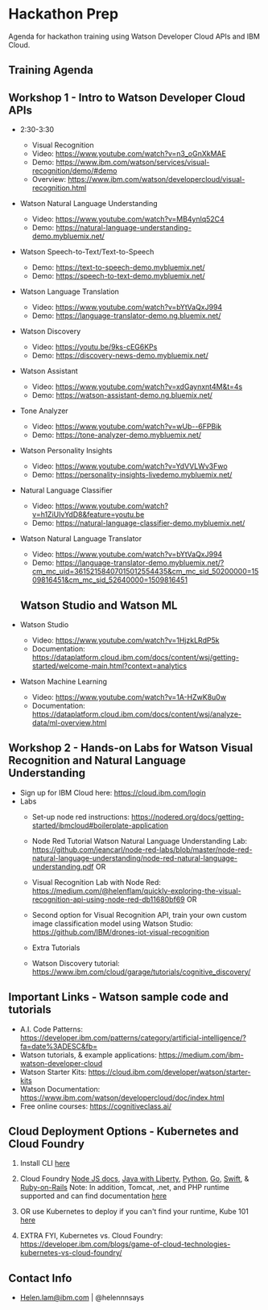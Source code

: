 # Hackathon Prep
Agenda for hackathon training using Watson Developer Cloud APIs and IBM Cloud. 

## Training Agenda

## Workshop 1 - Intro to Watson Developer Cloud APIs
* 2:30-3:30 
  * Visual Recognition
  * Video: https://www.youtube.com/watch?v=n3_oGnXkMAE
  * Demo: https://www.ibm.com/watson/services/visual-recognition/demo/#demo
  * Overview: https://www.ibm.com/watson/developercloud/visual-recognition.html
* Watson Natural Language Understanding
  * Video: https://www.youtube.com/watch?v=MB4ynlq52C4
  * Demo: https://natural-language-understanding-demo.mybluemix.net/ 
* Watson Speech-to-Text/Text-to-Speech
  * Demo: https://text-to-speech-demo.mybluemix.net/
  * Demo: https://speech-to-text-demo.mybluemix.net/
* Watson Language Translation 
  * Video: https://www.youtube.com/watch?v=bYtVaQxJ994
  * Demo: https://language-translator-demo.ng.bluemix.net/
* Watson Discovery
  * Video: https://youtu.be/9ks-cEG6KPs
  * Demo: https://discovery-news-demo.mybluemix.net/
* Watson Assistant 
  * Video: https://www.youtube.com/watch?v=xdGaynxnt4M&t=4s
  * Demo: https://watson-assistant-demo.ng.bluemix.net/
* Tone Analyzer 
  * Video: https://www.youtube.com/watch?v=wUb--6FPBik
  * Demo: https://tone-analyzer-demo.mybluemix.net/
* Watson Personality Insights
  * Video: https://www.youtube.com/watch?v=YdVVLWv3Fwo
  * Demo: https://personality-insights-livedemo.mybluemix.net/
* Natural Language Classifier
  * Video: https://www.youtube.com/watch?v=h1ZiUIvYdD8&feature=youtu.be
  * Demo: https://natural-language-classifier-demo.mybluemix.net/
* Watson Natural Language Translator 
  * Video: https://www.youtube.com/watch?v=bYtVaQxJ994 
  * Demo: https://language-translator-demo.mybluemix.net/?cm_mc_uid=36152158407015012554435&cm_mc_sid_50200000=1509816451&cm_mc_sid_52640000=1509816451
  
  ## Watson Studio and Watson ML 

* Watson Studio
  * Video: https://www.youtube.com/watch?v=1HjzkLRdP5k
  * Documentation: https://dataplatform.cloud.ibm.com/docs/content/wsj/getting-started/welcome-main.html?context=analytics
* Watson Machine Learning
  * Video: https://www.youtube.com/watch?v=1A-HZwK8u0w
  * Documentation: https://dataplatform.cloud.ibm.com/docs/content/wsj/analyze-data/ml-overview.html

  
## Workshop 2 - Hands-on Labs for Watson Visual Recognition and Natural Language Understanding

* Sign up for IBM Cloud here: https://cloud.ibm.com/login
* Labs
  * Set-up node red instructions: https://nodered.org/docs/getting-started/ibmcloud#boilerplate-application
  * Node Red Tutorial Watson Natural Language Understanding Lab: https://github.com/jeancarl/node-red-labs/blob/master/node-red-natural-language-understanding/node-red-natural-language-understanding.pdf
    OR 
  * Visual Recognition Lab with Node Red: https://medium.com/@helenflam/quickly-exploring-the-visual-recognition-api-using-node-red-db11680bf69
    OR 
  * Second option for Visual Recognition API, train your own custom image classification model using Watson Studio: https://github.com/IBM/drones-iot-visual-recognition
  
  * Extra Tutorials
  * Watson Discovery tutorial: https://www.ibm.com/cloud/garage/tutorials/cognitive_discovery/

## Important Links - Watson sample code and tutorials
* A.I. Code Patterns: https://developer.ibm.com/patterns/category/artificial-intelligence/?fa=date%3ADESC&fb=
* Watson tutorials, & example applications: https://medium.com/ibm-watson-developer-cloud
* Watson Starter Kits: https://cloud.ibm.com/developer/watson/starter-kits
* Watson Documentation: https://www.ibm.com/watson/developercloud/doc/index.html
* Free online courses: https://cognitiveclass.ai/

## Cloud Deployment Options - Kubernetes and Cloud Foundry

1. Install CLI [here](https://cloud.ibm.com/docs/cli/reference/ibmcloud?topic=cloud-cli-install-ibmcloud-cli)
2. Cloud Foundry [Node JS docs](https://cloud.ibm.com/docs/runtimes/nodejs?topic=Nodejs-getting-started#getting-started), [Java with Liberty](https://cloud.ibm.com/docs/runtimes/liberty?topic=liberty-getting-started#getting-started), [Python](https://cloud.ibm.com/docs/runtimes/python?topic=Python-getting_started#getting_started), [Go](https://cloud.ibm.com/docs/runtimes/go/getting-started.html#getting-started), [Swift](https://cloud.ibm.com/catalog/starters/runtime-for-swift), & [Ruby-on-Rails](https://cloud.ibm.com/docs/runtimes/ruby?topic=Ruby-getting_started#getting_started)
Note: In addition, Tomcat, .net, and PHP runtime supported and can find documentation [here](https://cloud.ibm.com/catalog?search=cloud%20foundry)
3. OR use Kubernetes to deploy if you can't find your runtime, Kube 101 [here](https://github.com/IBM/kube101/tree/master/workshop)

4. EXTRA FYI, Kubernetes vs. Cloud Foundry: https://developer.ibm.com/blogs/game-of-cloud-technologies-kubernetes-vs-cloud-foundry/

## Contact Info 
* Helen.lam@ibm.com | @helennnsays 









